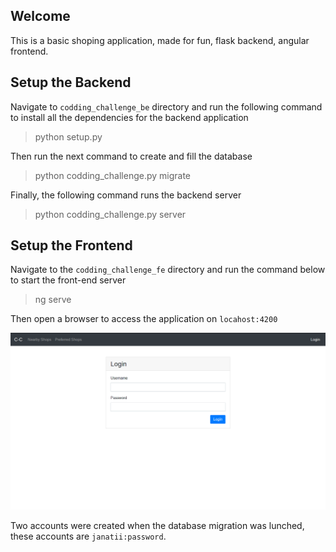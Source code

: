 ## Welcome

This is a basic shoping application, made for fun, flask backend, angular frontend.


## Setup the Backend
Navigate to `codding_challenge_be` directory and run the  following command to install all the dependencies for the backend application

> python setup.py

Then run the next command to create and fill the database

> python codding_challenge.py migrate

Finally, the following command runs the backend server

>python codding_challenge.py server


## Setup the Frontend
Navigate to the `codding_challenge_fe` directory and run the command below to start the front-end server

>ng serve

Then open  a browser to access the application on  `locahost:4200`

![Alt text](./img.png?raw=true "Title")

Two accounts were created when the database migration was lunched, these accounts are
`janatii:password`.
